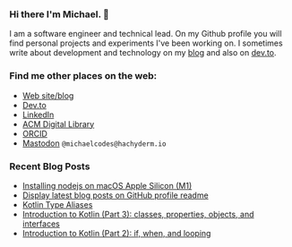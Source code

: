 ### Hi there I'm Michael. 👋

I am a software engineer and technical lead. On my Github profile you will find personal projects and experiments I've been working on. I sometimes write about development and technology on my [blog](https://michael.codes/blog/) and also on [dev.to](https://dev.to/mkbaldwin).

### Find me other places on the web:

  * [Web site/blog](https://michael.codes/)
  * [Dev.to](https://dev.to/mkbaldwin)
  * [LinkedIn](https://www.linkedin.com/in/mkbaldwin21)
  * [ACM Digital Library](https://dl.acm.org/profile/81436599829)
  * [ORCID](https://orcid.org/0000-0003-4798-8186)
  * [Mastodon](https://hachyderm.io/@michaelcodes) `@michaelcodes@hachyderm.io`

<!--
**mkbaldwin/mkbaldwin** is a ✨ _special_ ✨ repository because its `README_START.md` (this file) appears on your GitHub profile.

Here are some ideas to get you started:

- 🔭 I’m currently working on ...
- 🌱 I’m currently learning ...
- 👯 I’m looking to collaborate on ...
- 🤔 I’m looking for help with ...
- 💬 Ask me about ...
- 📫 How to reach me: ...
- 😄 Pronouns: ...
- ⚡ Fun fact: ...
-->
### Recent Blog Posts

  * [Installing nodejs on macOS Apple Silicon (M1)](https://michael.codes/posts/nodejs_apple_silicon/)
  * [Display latest blog posts on GitHub profile readme](https://michael.codes/posts/github-profile-readme/)
  * [Kotlin Type Aliases](https://michael.codes/posts/kotlin-typealias/)
  * [Introduction to Kotlin (Part 3): classes, properties, objects, and interfaces](https://michael.codes/posts/kotlin-part3-classes/)
  * [Introduction to Kotlin (Part 2): if, when, and looping](https://michael.codes/posts/kotlin-part2-conditionals-loops/)

